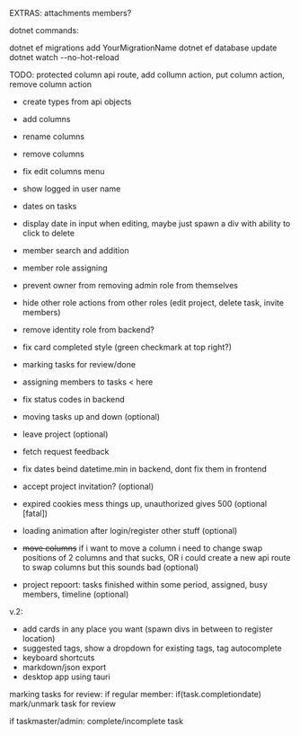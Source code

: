 EXTRAS:
attachments
members?

dotnet commands:

dotnet ef migrations add YourMigrationName
dotnet ef database update
dotnet watch --no-hot-reload

TODO:
protected column api route, add collumn action, put column action, remove column action

- create types from api objects
- add columns
- rename columns
- remove columns
- fix edit columns menu
- show logged in user name
- dates on tasks
- display date in input when editing, maybe just spawn a div with ability to click to delete
- member search and addition
- member role assigning
- prevent owner from removing admin role from themselves
- hide other role actions from other roles (edit project, delete task, invite members)
- remove identity role from backend?
- fix card completed style (green checkmark at top right?)
- marking tasks for review/done

- assigning members to tasks < here

- fix status codes in backend
- moving tasks up and down (optional)
- leave project (optional)
- fetch request feedback
- fix dates beind datetime.min in backend, dont fix them in frontend
- accept project invitation? (optional)
- expired cookies mess things up, unauthorized gives 500 (optional [fatal])
- loading animation after login/register other stuff (optional)
- ~~move columns~~ if i want to move a column i need to change swap positions of 2 columns and that sucks, OR i could create a new api route to swap columns but this sounds bad (optional)

- project repoort: tasks finished within some period, assigned, busy members, timeline (optional)

v.2:

- add cards in any place you want (spawn divs in between to register location)
- suggested tags, show a dropdown for existing tags, tag autocomplete
- keyboard shortcuts
- markdown/json export
- desktop app using tauri

marking tasks for review:
if regular member:
if(task.completiondate)
mark/unmark task for review

if taskmaster/admin:
complete/incomplete task
